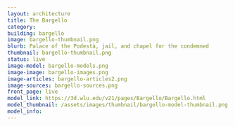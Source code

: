 ```yaml
---
layout: architecture
title: The Bargello
category: 
building: bargello
image: bargello-thumbnail.png
blurb: Palace of the Podestà, jail, and chapel for the condemned
thumbnail: bargello-thumbnail.png
status: live
image-model: bargello-models.png
image-image: bargello-images.png
image-articles: bargello-articles2.png
image-sources: bargello-sources.png
front_page: live
model_link: https://3d.wlu.edu/v21/pages/Bargello/Bargello.html
model_thumbnail: /assets/images/thumbnail/bargello-model-thumbnail.png
model_info: 
---
```

